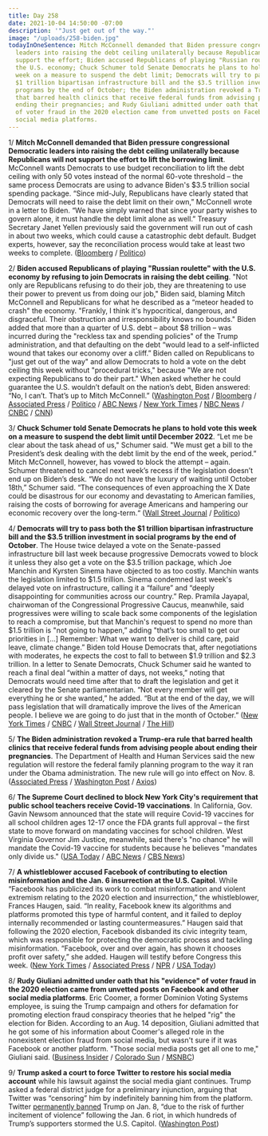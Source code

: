 ```yaml
---
title: Day 258
date: 2021-10-04 14:50:00 -07:00
description: '"Just get out of the way."'
image: "/uploads/258-biden.jpg"
todayInOneSentence: Mitch McConnell demanded that Biden pressure congressional Democratic
  leaders into raising the debt ceiling unilaterally because Republicans will not
  support the effort; Biden accused Republicans of playing "Russian roulette" with
  the U.S. economy; Chuck Schumer told Senate Democrats he plans to hold vote this
  week on a measure to suspend the debt limit; Democrats will try to pass both the
  $1 trillion bipartisan infrastructure bill and the $3.5 trillion investment in social
  programs by the end of October; the Biden administration revoked a Trump-era rule
  that barred health clinics that receive federal funds from advising people about
  ending their pregnancies; and Rudy Giuliani admitted under oath that his "evidence"
  of voter fraud in the 2020 election came from unvetted posts on Facebook and other
  social media platforms.
---
```


1/ **Mitch McConnell demanded that Biden pressure congressional Democratic leaders into raising the debt ceiling unilaterally because Republicans will not support the effort to lift the borrowing limit**. McConnell wants Democrats to use budget reconciliation to lift the debt ceiling with only 50 votes instead of the normal 60-vote threshold – the same process Democrats are using to advance Biden's $3.5 trillion social spending package. “Since mid-July, Republicans have clearly stated that Democrats will need to raise the debt limit on their own,” McConnell wrote in a letter to Biden. “We have simply warned that since your party wishes to govern alone, it must handle the debt limit alone as well.” Treasury Secretary Janet Yellen previously said the government will run out of cash in about two weeks, which could cause a catastrophic debt default. Budget experts, however, say the reconciliation process would take at least two weeks to complete. ([Bloomberg](https://www.bloomberg.com/news/articles/2021-10-04/mcconnell-tells-biden-republicans-won-t-cooperate-on-debt-limit?srnd=premium) / [Politico](https://www.politico.com/news/2021/10/04/mcconnell-biden-connection-514901))

2/ **Biden accused Republicans of playing "Russian roulette" with the U.S. economy by refusing to join Democrats in raising the debt ceiling**. "Not only are Republicans refusing to do their job, they are threatening to use their power to prevent us from doing our job," Biden said, blaming Mitch McConnell and Republicans for what he described as a “meteor headed to crash" the economy. "Frankly, I think it's hypocritical, dangerous, and disgraceful. Their obstruction and irresponsibility knows no bounds." Biden added that more than a quarter of U.S. debt – about $8 trillion – was incurred during the "reckless tax and spending policies" of the Trump administration, and that defaulting on the debt “would lead to a self-inflicted wound that takes our economy over a cliff.” Biden called on Republicans to "just get out of the way" and allow Democrats to hold a vote on the debt ceiling this week without "procedural tricks," because "We are not expecting Republicans to do their part." When asked whether he could guarantee the U.S. wouldn’t default on the nation’s debt, Biden answered: “No, I can’t. That’s up to Mitch McConnell.” ([Washington Post](https://www.washingtonpost.com/us-policy/2021/10/04/biden-schumer-debt-ceiling/) / [Bloomberg](https://www.bloomberg.com/news/articles/2021-10-04/biden-warns-economy-at-risk-if-gop-continues-blocking-debt-limit?sref=MIBMEEoj) / [Associated Press](https://apnews.com/article/business-congress-janet-yellen-economy-financial-crisis-9ec6c2615fc3f9d6b6b70b032809d95b) / [Politico](https://www.politico.com/news/2021/10/04/biden-us-debt-limit-514993) / [ABC News](https://abcnews.go.com/Politics/biden-calls-republicans-refusing-raise-debt-ceiling/story?id=80394658) / [New York Times](https://www.nytimes.com/2021/10/04/business/biden-republicans-debt-limit.html) / [NBC News](https://www.nbcnews.com/politics/white-house/white-house-seeks-messaging-reset-spending-bill-n1280681) / [CNBC](https://www.cnbc.com/2021/10/04/biden-pushes-congress-to-raise-debt-limit-this-week-slams-gop.html) / [CNN](https://www.cnn.com/2021/10/04/politics/biden-debt-ceiling-remarks/index.html))

3/ **Chuck Schumer told Senate Democrats he plans to hold vote this week on a measure to suspend the debt limit until December 2022**. “Let me be clear about the task ahead of us," Schumer said. "We must get a bill to the President’s desk dealing with the debt limit by the end of the week, period.” Mitch McConnell, however, has vowed to block the attempt – again. Schumer threatened to cancel next week’s recess if the legislation doesn’t end up on Biden’s desk. “We do not have the luxury of waiting until October 18th,” Schumer said. “The consequences of even approaching the X Date could be disastrous for our economy and devastating to American families, raising the costs of borrowing for average Americans and hampering our economic recovery over the long-term.“ ([Wall Street Journal](https://www.wsj.com/articles/schumer-urges-action-on-debt-ceiling-by-end-of-week-11633357108?mod=politics_lead_pos1) / [Politico](https://www.politico.com/news/2021/10/04/schumer-debt-limit-vote-515058))

4/ **Democrats will try to pass both the $1 trillion bipartisan infrastructure bill and the $3.5 trillion investment in social programs by the end of October**. The House twice delayed a vote on the Senate-passed infrastructure bill last week because progressive Democrats vowed to block it unless they also get a vote on the $3.5 trillion package, which Joe Manchin and Kyrsten Sinema have objected to as too costly. Manchin wants the legislation limited to $1.5 trillion. Sinema condemned last week's delayed vote on infrastructure, calling it a “failure” and “deeply disappointing for communities across our country.” Rep. Pramila Jayapal, chairwoman of the Congressional Progressive Caucus, meanwhile, said progressives were willing to scale back some components of the legislation to reach a compromise, but that Manchin's request to spend no more than $1.5 trillion is "not going to happen,” adding "that’s too small to get our priorities in \[...\] Remember: What we want to deliver is child care, paid leave, climate change.” Biden told House Democrats that, after negotiations with moderates, he expects the cost to fall to between $1.9 trillion and $2.3 trillion. In a letter to Senate Democrats, Chuck Schumer said he wanted to reach a final deal “within a matter of days, not weeks,” noting that Democrats would need time after that to draft the legislation and get it cleared by the Senate parliamentarian. “Not every member will get everything he or she wanted,” he added. “But at the end of the day, we will pass legislation that will dramatically improve the lives of the American people. I believe we are going to do just that in the month of October.” ([New York Times](https://www.nytimes.com/2021/10/03/us/politics/progressive-democrats-infrastructure-abortion.html) / [CNBC](https://www.cnbc.com/2021/10/04/schumer-aims-to-pass-biden-infrastructure-build-back-better-plans-in-october.html) / [Wall Street Journal](https://www.wsj.com/articles/democrats-weigh-cutting-programs-or-reducing-scope-to-trim-3-5-trillion-bill-11633273309?mod=politics_lead_pos2) / [The Hill](https://thehill.com/homenews/senate/575152-schumer-wants-deal-on-reconciliation-details-within-a-matter-of-days))

5/ **The Biden administration revoked a Trump-era rule that barred health clinics that receive federal funds from advising people about ending their pregnancies**. The Department of Health and Human Services said the new regulation will restore the federal family planning program to the way it ran under the Obama administration. The new rule will go into effect on Nov. 8. ([Associated Press](https://apnews.com/article/coronavirus-pandemic-lifestyle-business-health-1f1120c089788111296fe68dc5fc2826) / [Washington Post](https://www.washingtonpost.com/health/biden-administration-title-x-abortion/2021/10/04/33451c1a-223c-11ec-9309-b743b79abc59_story.html) / [Axios](https://www.axios.com/biden-trump-abortion-title-x-a8b3c085-4c01-4cf8-bcc7-c65099bf22c1.html))

6/ **The Supreme Court declined to block New York City's requirement that public school teachers receive Covid-19 vaccinations**. In California, Gov. Gavin Newsom announced that the state will require Covid-19 vaccines for all school children ages 12-17 once the FDA grants full approval – the first state to move forward on mandating vaccines for school children. West Virginia Governor Jim Justice, meanwhile, said there's "no chance" he will mandate the Covid-19 vaccine for students because he believes "mandates only divide us." ([USA Today](https://www.usatoday.com/story/news/politics/2021/10/01/supreme-court-allows-covid-vaccine-mandate-new-york-city-teachers/5953731001/) / [ABC News](https://abcnews.go.com/Politics/california-state-nation-require-vaccines-school-children/story?id=80353138) / [CBS News](https://www.cbsnews.com/news/covid-vaccine-mandate-students-jim-justice-west-virginia-governor/))

7/ **A whistleblower accused Facebook of contributing to election misinformation and the Jan. 6 insurrection at the U.S. Capitol**. While “Facebook has publicized its work to combat misinformation and violent extremism relating to the 2020 election and insurrection,” the whistleblower, Frances Haugen, said. “In reality, Facebook knew its algorithms and platforms promoted this type of harmful content, and it failed to deploy internally recommended or lasting countermeasures.” Haugen said that following the 2020 election, Facebook disbanded its civic integrity team, which was responsible for protecting the democratic process and tackling misinformation. “Facebook, over and over again, has shown it chooses profit over safety,” she added. Haugen will testify before Congress this week. ([New York Times](https://www.nytimes.com/2021/10/02/technology/whistle-blower-facebook-memo.html) / [Associated Press](https://apnews.com/article/facebook-whistleblower-frances-haugen-4a3640440769d9a241c47670facac213) / [NPR](https://www.npr.org/2021/10/04/1042921981/facebook-whistleblower-renewing-scrutiny-of-social-media-giant) / [USA Today](https://www.usatoday.com/story/tech/2021/10/04/facebook-whistleblower-frances-haugen-what-we-know/5993959001/))

8/ **Rudy Giuliani admitted under oath that his "evidence" of voter fraud in the 2020 election came from unvetted posts on Facebook and other social media platforms**. Eric Coomer, a former Dominion Voting Systems employee, is suing the Trump campaign and others for defamation for promoting election fraud conspiracy theories that he helped "rig" the election for Biden. According to an Aug. 14 deposition, Giuliani admitted that he got some of his information about Coomer's alleged role in the nonexistent election fraud from social media, but wasn't sure if it was Facebook or another platform. "Those social media posts get all one to me," Giuliani said. ([Business Insider](https://www.businessinsider.com/rudy-guiliani-says-he-got-election-fraud-evidence-from-facebook-2021-10) / [Colorado Sun](https://coloradosun.com/2021/09/24/giuliani-deposition-coomer-trump-campaign-lawsuit-joe-oltmann/) / [MSNBC](https://www.msnbc.com/rachel-maddow-show/court-case-giuliani-shed-new-light-big-lie-s-origins-n1280309))

9/ **Trump asked a court to force Twitter to restore his social media account** while his lawsuit against the social media giant continues. Trump asked a federal district judge for a preliminary injunction, arguing that Twitter was “censoring” him by indefinitely banning him from the platform. Twitter [permanently banned](https://whatthefuckjusthappenedtoday.com/2021/01/11/day-1453/#4-twitter-permanently-banned-trump-%E2%80%9C) Trump on Jan. 8, “due to the risk of further incitement of violence” following the Jan. 6 riot, in which hundreds of Trump’s supporters stormed the U.S. Capitol. ([Washington Post](https://www.washingtonpost.com/politics/2021/10/02/trump-twitter-ban-court-filing/))